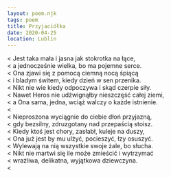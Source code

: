 ```yaml
---
layout: poem.njk
tags: poem
title: Przyjaciółka
date: 2020-04-25
location: Lublin
---
```


< Jest taka mała i jasna jak stokrotka na łące,  
< a jednocześnie wielka, bo ma pojemne serce.          
< Ona zjawi się z pomocą ciemną nocą śpiącą           
< i bladym świtem, kiedy dzień w sen przenika.    
< Nikt nie wie kiedy odpoczywa i skąd czerpie siły.  
< Nawet Heros nie udźwignąłby nieszczęść całej ziemi,  
< a Ona sama, jedna, wciąż walczy o każde istnienie.  
<   
< Nieproszona wyciągnie do ciebie dłoń przyjazną,  
< gdy bezsilny, zdruzgotany nad przepaścią stoisz.  
< Kiedy ktoś jest chory, zasłabł, kuleje na duszy,  
< Ona już jest by mu ulżyć, pocieszyć, łzy osuszyć.  
< Wylewają na nią wszystkie swoje żale, bo słucha.  
< Nikt nie martwi się ile może zmieścić i wytrzymać  
< wrażliwa, delikatna, wyjątkowa dziewczyna.    
<   
